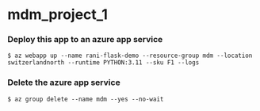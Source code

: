# mdm_project_1

### Deploy this app to an azure app service
```
$ az webapp up --name rani-flask-demo --resource-group mdm --location switzerlandnorth --runtime PYTHON:3.11 --sku F1 --logs
```

### Delete the azure app service
```
$ az group delete --name mdm --yes --no-wait
```